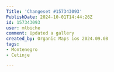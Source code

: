 ```yaml
---
Title: 'Changeset #157343093'
PublishDate: 2024-10-01T14:44:26Z
id: 157343093
user: mlbiche
comment: Updated a gallery
created_by: Organic Maps ios 2024.09.08
tags:
- Montenegro
- Cetinje

---
```

